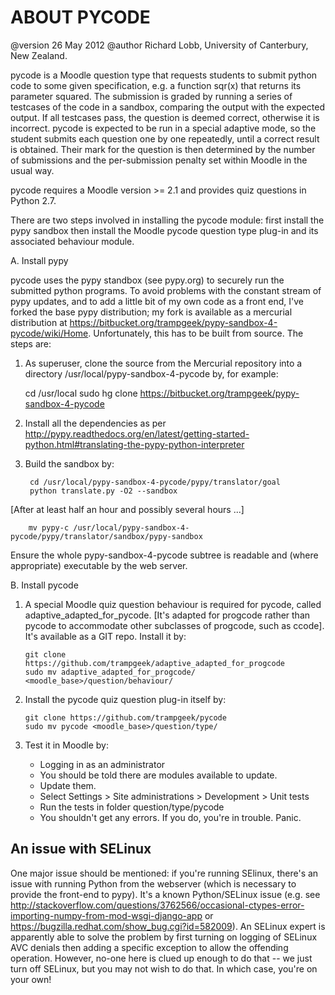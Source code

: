 ABOUT PYCODE
============

@version 26 May 2012
@author Richard Lobb, University of Canterbury, New Zealand.

pycode is a Moodle question type that requests students to submit python code to some given specification, e.g. a function sqr(x) that returns its parameter squared. The submission is graded by running a series of testcases of the code in a sandbox, comparing the output with the expected output. If all testcases pass, the question is deemed correct, otherwise it is incorrect. pycode is expected to be run in a special adaptive mode, so the student submits each question one by one repeatedly, until a correct result is obtained. Their mark for the question is then determined by the number of submissions and the per-submission penalty set within Moodle in the usual way.

pycode requires a Moodle version >= 2.1 and provides quiz questions in Python 2.7.

There are two steps involved in installing the pycode module: first install the pypy sandbox then install the Moodle pycode question type plug-in and its associated behaviour module.

A. Install pypy

pycode uses the pypy standbox (see pypy.org) to securely run the submitted python programs. To avoid problems with the constant stream of pypy updates, and to add a little bit of my own code as a front end, I've forked the base pypy distribution; my fork is available as a mercurial distribution at  https://bitbucket.org/trampgeek/pypy-sandbox-4-pycode/wiki/Home. Unfortunately, this has to be built from source. The steps are:

1. As superuser, clone the source from the Mercurial repository into a directory /usr/local/pypy-sandbox-4-pycode by, for example:

    cd /usr/local
    sudo hg clone https://bitbucket.org/trampgeek/pypy-sandbox-4-pycode

2. Install all the dependencies as per http://pypy.readthedocs.org/en/latest/getting-started-python.html#translating-the-pypy-python-interpreter

3. Build the sandbox by:

        cd /usr/local/pypy-sandbox-4-pycode/pypy/translator/goal
        python translate.py -O2 --sandbox

 [After at least half an hour and possibly several hours ...]

        mv pypy-c /usr/local/pypy-sandbox-4-pycode/pypy/translator/sandbox/pypy-sandbox

Ensure the whole pypy-sandbox-4-pycode subtree is readable and (where appropriate) executable by the web server.

B. Install pycode

1.  A special Moodle quiz question behaviour is required for pycode, called adaptive_adapted_for_pycode. [It's adapted for progcode rather than pycode to accommodate other subclasses of progcode, such as ccode]. It's available as a GIT repo. Install it by:

        git clone https://github.com/trampgeek/adaptive_adapted_for_progcode
        sudo mv adaptive_adapted_for_progcode/ <moodle_base>/question/behaviour/

2.  Install the pycode quiz question plug-in itself by:

        git clone https://github.com/trampgeek/pycode
        sudo mv pycode <moodle_base>/question/type/

3. Test it in Moodle by:

   * Logging in as an administrator
   * You should be told there are modules available to update.
   * Update them.
   * Select Settings > Site administrations > Development > Unit tests
   * Run the tests in folder question/type/pycode
   * You shouldn't get any errors. If you do, you're in trouble. Panic.

An issue with SELinux
---------------------

One major issue should be mentioned: if you're running SElinux, there's an issue with running Python from the webserver (which is necessary to provide the front-end to pypy). It's a known Python/SELinux issue (e.g. see
http://stackoverflow.com/questions/3762566/occasional-ctypes-error-importing-numpy-from-mod-wsgi-django-app or https://bugzilla.redhat.com/show_bug.cgi?id=582009). An SELinux expert is apparently able to solve the problem by first turning on logging of SELinux AVC denials then adding a specific exception to allow the offending operation. However, no-one here is clued up enough to do that -- we just turn off SELinux, but you may not wish to do that. In which case, you're on your own!

